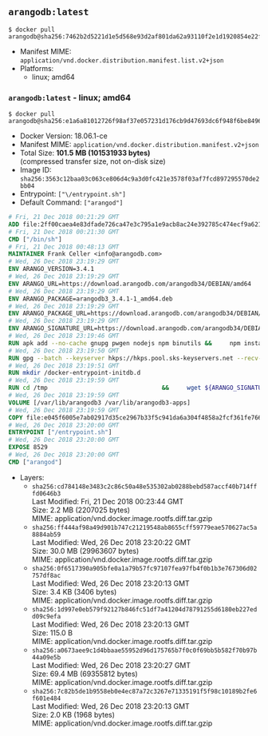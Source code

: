 ## `arangodb:latest`

```console
$ docker pull arangodb@sha256:7462b2d5221d1e5d568e93d2af801da62a93110f2e1d1920854e22f8930f9fa7
```

-	Manifest MIME: `application/vnd.docker.distribution.manifest.list.v2+json`
-	Platforms:
	-	linux; amd64

### `arangodb:latest` - linux; amd64

```console
$ docker pull arangodb@sha256:e1a6a81012726f98af37e057231d176cb9d47693dc6f948f6be8496800102dd5
```

-	Docker Version: 18.06.1-ce
-	Manifest MIME: `application/vnd.docker.distribution.manifest.v2+json`
-	Total Size: **101.5 MB (101531933 bytes)**  
	(compressed transfer size, not on-disk size)
-	Image ID: `sha256:3563c12baa03c063ce806d4c9a3d0fc421e3578f03af7fcd897295570de2bb04`
-	Entrypoint: `["\/entrypoint.sh"]`
-	Default Command: `["arangod"]`

```dockerfile
# Fri, 21 Dec 2018 00:21:29 GMT
ADD file:2ff00caea4e83dfade726ca47e3c795a1e9acb8ac24e392785c474ecf9a621f2 in / 
# Fri, 21 Dec 2018 00:21:30 GMT
CMD ["/bin/sh"]
# Fri, 21 Dec 2018 00:48:13 GMT
MAINTAINER Frank Celler <info@arangodb.com>
# Wed, 26 Dec 2018 23:19:29 GMT
ENV ARANGO_VERSION=3.4.1
# Wed, 26 Dec 2018 23:19:29 GMT
ENV ARANGO_URL=https://download.arangodb.com/arangodb34/DEBIAN/amd64
# Wed, 26 Dec 2018 23:19:29 GMT
ENV ARANGO_PACKAGE=arangodb3_3.4.1-1_amd64.deb
# Wed, 26 Dec 2018 23:19:29 GMT
ENV ARANGO_PACKAGE_URL=https://download.arangodb.com/arangodb34/DEBIAN/amd64/arangodb3_3.4.1-1_amd64.deb
# Wed, 26 Dec 2018 23:19:29 GMT
ENV ARANGO_SIGNATURE_URL=https://download.arangodb.com/arangodb34/DEBIAN/amd64/arangodb3_3.4.1-1_amd64.deb.asc
# Wed, 26 Dec 2018 23:19:46 GMT
RUN apk add --no-cache gnupg pwgen nodejs npm binutils &&     npm install -g foxx-cli &&     rm -rf /root/.npm
# Wed, 26 Dec 2018 23:19:50 GMT
RUN gpg --batch --keyserver hkps://hkps.pool.sks-keyservers.net --recv-keys CD8CB0F1E0AD5B52E93F41E7EA93F5E56E751E9B
# Wed, 26 Dec 2018 23:19:51 GMT
RUN mkdir /docker-entrypoint-initdb.d
# Wed, 26 Dec 2018 23:19:59 GMT
RUN cd /tmp                                &&     wget ${ARANGO_SIGNATURE_URL}           &&     wget ${ARANGO_PACKAGE_URL}             &&     gpg --verify ${ARANGO_PACKAGE}.asc     &&     ar x ${ARANGO_PACKAGE} data.tar.gz     &&     tar -C / -x -z -f data.tar.gz          &&     sed -ri         -e 's!127\.0\.0\.1!0.0.0.0!g'         -e 's!^(file\s*=).*!\1 -!'         -e 's!^\s*uid\s*=.*!!'         /etc/arangodb3/arangod.conf        &&     echo chgrp 0 /var/lib/arangodb3 /var/lib/arangodb3-apps &&     echo chmod 775 /var/lib/arangodb3 /var/lib/arangodb3-apps &&     rm -f ${ARANGO_PACKAGE}* data.tar.gz
# Wed, 26 Dec 2018 23:19:59 GMT
VOLUME [/var/lib/arangodb3 /var/lib/arangodb3-apps]
# Wed, 26 Dec 2018 23:19:59 GMT
COPY file:e045f6005e7ab02917d35ce2967b33f5c941da6a304f4858a2fcf361fe766895 in /entrypoint.sh 
# Wed, 26 Dec 2018 23:20:00 GMT
ENTRYPOINT ["/entrypoint.sh"]
# Wed, 26 Dec 2018 23:20:00 GMT
EXPOSE 8529
# Wed, 26 Dec 2018 23:20:00 GMT
CMD ["arangod"]
```

-	Layers:
	-	`sha256:cd784148e3483c2c86c50a48e535302ab0288bebd587accf40b714fffd0646b3`  
		Last Modified: Fri, 21 Dec 2018 00:23:44 GMT  
		Size: 2.2 MB (2207025 bytes)  
		MIME: application/vnd.docker.image.rootfs.diff.tar.gzip
	-	`sha256:ff444af98a49d901b747c21219548ab8655cff59779eae570627ac5a8884ab59`  
		Last Modified: Wed, 26 Dec 2018 23:20:22 GMT  
		Size: 30.0 MB (29963607 bytes)  
		MIME: application/vnd.docker.image.rootfs.diff.tar.gzip
	-	`sha256:0f6517390a905bfe0a1a79b57fc97107fea97fb4f0b1b3e767306d02757df8ac`  
		Last Modified: Wed, 26 Dec 2018 23:20:13 GMT  
		Size: 3.4 KB (3406 bytes)  
		MIME: application/vnd.docker.image.rootfs.diff.tar.gzip
	-	`sha256:1d997e0eb579f92127b846fc51df7a41204d78791255d6180eb227edd09c9efa`  
		Last Modified: Wed, 26 Dec 2018 23:20:13 GMT  
		Size: 115.0 B  
		MIME: application/vnd.docker.image.rootfs.diff.tar.gzip
	-	`sha256:a0673aee9c1d4bbaae55952d96d175765b7f0c0f69bb5b582f70b97b44a09e5b`  
		Last Modified: Wed, 26 Dec 2018 23:20:27 GMT  
		Size: 69.4 MB (69355812 bytes)  
		MIME: application/vnd.docker.image.rootfs.diff.tar.gzip
	-	`sha256:7c82b5de1b9558eb0e4ec87a72c3267e71335191f5f98c10189b2fe6f601e484`  
		Last Modified: Wed, 26 Dec 2018 23:20:13 GMT  
		Size: 2.0 KB (1968 bytes)  
		MIME: application/vnd.docker.image.rootfs.diff.tar.gzip
